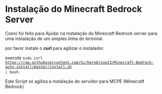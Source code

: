 # Instalação do Minecraft Bedrock Server

Como foi feito para Ajudar na instalação do Minecraft Bedrock server para uma instalação de um simples linha do terminal.

por favor instale o **curl** para agilizar o instalador.

execute <code>sudo curl https://raw.githubusercontent.com/Sirherobrine23/Minecraft-Bedrock-auto-install/master/install.sh | bash</code>.

Este Script só agiliza a instalação do servidor para MCPE (Minecraft Bedrock)